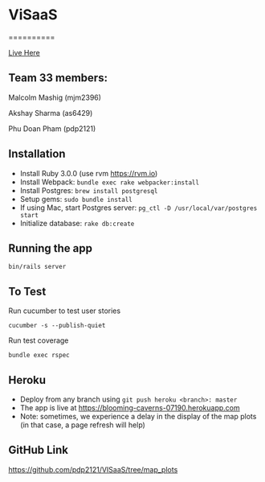 # ViSaaS
==========

[Live Here](https://blooming-caverns-07190.herokuapp.com)

## Team 33 members:

Malcolm Mashig (mjm2396)

Akshay Sharma (as6429)

Phu Doan Pham (pdp2121)

## Installation
- Install Ruby 3.0.0 (use rvm https://rvm.io)
- Install Webpack: `bundle exec rake webpacker:install`
- Install Postgres: `brew install postgresql`
- Setup gems: `sudo bundle install`
- If using Mac, start Postgres server: `pg_ctl -D /usr/local/var/postgres start`
- Initialize database: `rake db:create`


## Running the app
`bin/rails server`

## To Test
Run cucumber to test user stories
```
cucumber -s --publish-quiet
```

Run test coverage
```
bundle exec rspec
```

## Heroku 
- Deploy from any branch using `git push heroku <branch>: master`
- The app is live at https://blooming-caverns-07190.herokuapp.com
- Note: sometimes, we experience a delay in the display of the map plots (in that case, a page refresh will help)

## GitHub Link
https://github.com/pdp2121/VISaaS/tree/map_plots


